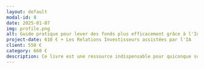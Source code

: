 ```yaml
---
layout: default
modal-id: 8
date: 2025-01-07
img: profile.png
alt: Guide pratique pour lever des fonds plus efficacement grâce à l'Intelligence Artificielle conversationelle
project-date: 610 € + Les Relations Investisseurs assistées par l'IA
client: 550 €
category: 660 €
description: Ce livre est une ressource indispensable pour quiconque souhaite lever des fonds plus efficacement. Grâce à l'IA conversationnelle, améliorez votre collecte de fonds et gagnez du temps précieux.
---
```


